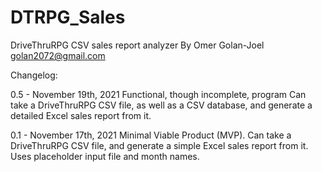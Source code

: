 # DTRPG_Sales
DriveThruRPG CSV sales report analyzer
By Omer Golan-Joel golan2072@gmail.com

Changelog:

0.5 - November 19th, 2021
Functional, though incomplete, program
Can take a DriveThruRPG CSV file, as well as a CSV database, and generate a detailed Excel sales report from it.

0.1 - November 17th, 2021
Minimal Viable Product (MVP).
Can take a DriveThruRPG CSV file, and generate a simple Excel sales report from it. Uses placeholder input file and month names.
